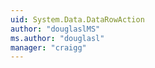 ```yaml
---
uid: System.Data.DataRowAction
author: "douglaslMS"
ms.author: "douglasl"
manager: "craigg"
---
```

